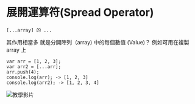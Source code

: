 # 展開運算符(Spread Operator)
 


```
[...array] 的 ... 
```
其作用相當多
就是分開陣列（array) 中的每個數值 (Value)？ 
例如可用在複製 array 上

```
var arr = [1, 2, 3];
var arr2 = [...arr];
arr.push(4);
console.log(arr); -> [1, 2, 3]
console.log(arr2); -> [1, 2, 3, 4]
```

![教學影片](https://www.youtube.com/watch?v=iLx4ma8ZqvQ)
